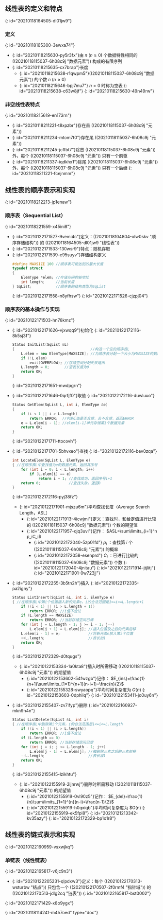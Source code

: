 ## 线性表的定义和特点
{: id="20210118164505-dl01jw9"}

### 定义
{: id="20210118165300-3ewxa74"}

- {: id="20210118215630-py5r3fx"}由 $n\ (n\geq0)$ 个数据特性相同的 ((20210118115037-6h08c9j "数据元素")) 构成的有限序列
- {: id="20210118215635-cx7brap"}长度
  - {: id="20210118215638-r1qwpm5"}((20210118115037-6h08c9j "数据元素")) 的个数 $n\ (n\geq 0)$
  - {: id="20210118215646-bpj7mu7"} $n=0$ 时称为空表
  {: id="20210118215638-c63w8jf"}
{: id="20210118215630-49n49rw"}

### 非空线性表特点
{: id="20210118215619-en173rn"}

- {: id="20210118211221-t8xpzbr"}存在首 ((20210118115037-6h08c9j "元素"))
- {: id="20210118211234-mtom7t0"}存在尾 ((20210118115037-6h08c9j "元素"))
- {: id="20210118211245-jcffbt7"}除首 ((20210118115037-6h08c9j "元素")) 外，每个 ((20210118115037-6h08c9j "元素")) 只有一个前驱
- {: id="20210118211337-iqdkhx1"}除尾 ((20210118115037-6h08c9j "元素")) 外，每个 ((20210118115037-6h08c9j "元素")) 只有一个后继
{: id="20210118211221-fcejnmm"}

## 线性表的顺序表示和实现
{: id="20210118212213-jp1enaw"}

### 顺序表（Sequential List）
{: id="20210118221559-x45ini8"}

- {: id="20210122171527-9vemi4c"}定义：((20210118104804-olw0skv "顺序存储结构")) 的 ((20210118164505-dl01jw9 "线性表"))
- {: id="20210122171533-130wsr9"}特点：随机存取
- {: id="20210122171539-e95suyv"}存储结构定义
  ```cpp
  #define MAXSIZE 100 //顺序表可能达到的最大长度
  typedef struct
  {
      ElemType *elem; //存储空间的基地址
      int length;     //当前长度
  } SqList;           //顺序表的结构类型为SqList
  ```
  {: id="20210122171558-n8yfhsw"}
{: id="20210122171526-cjzpj04"}

### 顺序表的基本操作与实现
{: id="20210122171503-hn78kmz"}

- {: id="20210122171626-vjxwqq9"}初始化
  {: id="20210122172116-8k5sj3f"}

  ```cpp
  Status InitList(SqList &L)
  {                                   //构造一个空的顺序表L
      L.elem = new ElemType[MAXSIZE]; //为顺序表分配一个大小为MAXSIZE的数组空间
      if (!L.elem)
          exit(OVERFLOW); //存储空间分配失败退出
      L.length = 0;       //空表长度为0
      return OK;
  }
  ```
  {: id="20210122171651-mwdpgrn"}
- {: id="20210122171646-0qrfjf0"}取值
  {: id="20210122172116-duwluuo"}

  ```cpp
  Status GetElem(SqList L, int i, ElemType &e)
  {
      if (i < 1 || i > L.length)
          return ERROR;  //判断i值是否合理，若不合理，返回ERROR
      e = L.elem[i - 1]; //elem[i-1]单元存储第i个数据元素
      return OK;
  }
  ```
  {: id="20210122171711-ttocovh"}
- {: id="20210122171701-5bhvxeo"}查找
  {: id="20210122172116-bev0zqa"}

  ```cpp
  int LocateElem(SqList L, ElemType e)
  { //在顺序表L中查找值为e的数据元素，返回其序号
      for (int i = 0; i < L.length; i++)
          if (L.elem[i] == e)
              return i + 1; //查找成功，返回序号i+1
      return 0;             //查找失败，返回0
  }
  ```
  {: id="20210122172116-pyj38fz"}

  - {: id="20210122171901-mjszu6m"}平均查找长度（Average Search Length，ASL）
    - {: id="20210122171913-4icwjml"}定义：查找时，和给定值进行比较的 ((20210118115037-6h08c9j "数据元素")) 个数的期望值
    - {: id="20210122171957-qjq3uvl"}记作： $ASL=\sum\limits_{i=1}^n p_iC_i$ 
      - {: id="20210122172040-5zp01fd"} $p_i$ ：查找第 $i$ 个 ((20210118115037-6h08c9j "元素")) 的概率
      - {: id="20210122172058-esenprd"} $C_i$ ：已进行比较的 ((20210118115037-6h08c9j "数据元素")) 个数
      {: id="20210122172040-4jnitau"}
    {: id="20210122171914-jtjlitj"}
  {: id="20210122171901-0w723jj"}
- {: id="20210122172255-3b5tn2h"}插入
  {: id="20210122172335-pa2igny"}

  ```cpp
  Status ListInsert(SqList &L, int i, ElemType e)
  { //在顺序表L中第i个位置插入新的元素e，i的合法范围是1<=i<=L.length+1
      if ((i < 1) || (i > L.length + 1))
          return ERROR; //i值不合法
      if (L.length == MAXSIZE)
          return ERROR; //当前存储空间已满
      for (int j = L.length - 1; j >= i - 1; j--)
          L.elem[j + 1] = L.elem[j]; //插入位置及之后的元素后移
      L.elem[i - 1] = e;             //将新元素e放入第i个位置
      ++L.length;                    //表长加1
      return OK;
  }
  ```
  {: id="20210122172329-d0tqugs"}

  - {: id="20210122153334-1a0kta8"}插入时所需移动 ((20210118115037-6h08c9j "元素")) 的期望值
    - {: id="20210122153602-54fwzgb"}记作： $E_{ins}=\frac{1}{n+1}\sum\limits_{1=1}^{n+1}(n-i+1)=\frac{n}{2}$
    - {: id="20210122155328-swyaopq"}平均时间复杂度为 $O(n)$
    {: id="20210122153603-0dphilq"}
  {: id="20210122153411-jo0uy6n"}
- {: id="20210122155407-zv7ifyp"}删除
  {: id="20210122160927-mkn9n4n"}

  ```cpp
  Status ListDelete(SqList &L, int i)
  { //在顺序表L中删除第i个元素，i的合法范围是1<=i<=L.length
      if ((i < 1) || (i > L.length))
          return ERROR; //i值不合法
      if (L.length == 0)
          return ERROR; //当前存储空间已空
      for (int j = i; j <= L.length - 1; j++)
          L.elem[j - 1] = L.elem[j]; //被删除元素之后的元素前移
      --L.length;                    //表长减1
      return OK;
  }
  ```
  {: id="20210122155415-lzikhtu"}

  - {: id="20210122155919-2ijnrwj"}删除时所需移动 ((20210118115037-6h08c9j "元素")) 的期望值
    - {: id="20210122155919-0vl90z5"}记作： $E_{del}=\frac{1}{n}\sum\limits_{1=1}^{n}(n-i)=\frac{n-1}{2}$
    - {: id="20210122155919-h0qxiqb"}平均时间复杂度为 $O(n)
    {: id="20210122155919-ek5fpl8"}
  {: id="20210121213342-kv35azy"}
{: id="20210122172329-bp1x1r8"}

## 线性表的链式表示和实现
{: id="20210122160959-vsxwjkq"}

### 单链表（线性链表）
{: id="20210122165817-v6jc9n3"}

- {: id="20210122205231-qlpdxw3"}定义：每个 ((20210122170313-wsturbw "结点")) 只包含一个 ((20210122170507-2f0rmf4 "指针域")) 的 ((20210122170513-jdlg2cq "链表"))
{: id="20210122165817-bst0002"}

{: id="20210122171429-x8o9ygx"}


{: id="20210118114241-m4h7oed" type="doc"}
